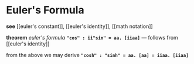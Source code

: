# Euler's Formula

**see** [[euler's constant]], [[euler's identity]], [[math notation]]

**theorem** _euler's formula_ **`"cos" : ii"sin" = aa. [iiaa]`** &mdash; follows from [[euler's identity]]

from the above we may derive **`"cosh" : "sinh" = aa. [aa] = iiaa. [iiaa]`**
